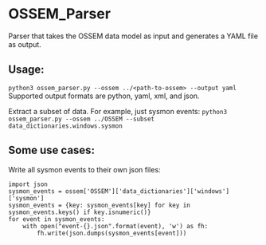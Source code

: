 # OSSEM_Parser
Parser that takes the OSSEM data model as input and generates a YAML file as output.


## Usage:
```python3 ossem_parser.py --ossem ../<path-to-ossem> --output yaml```
Supported output formats are python, yaml, xml, and json.

Extract a subset of data. For example, just sysmon events:
```python3 ossem_parser.py --ossem ../OSSEM --subset data_dictionaries.windows.sysmon```

## Some use cases:
Write all sysmon events to their own json files:
```from data.ossem import ossem
import json
sysmon_events = ossem['OSSEM']['data_dictionaries']['windows']['sysmon']
sysmon_events = {key: sysmon_events[key] for key in sysmon_events.keys() if key.isnumeric()}
for event in sysmon_events:
    with open("event-{}.json".format(event), 'w') as fh:
        fh.write(json.dumps(sysmon_events[event]))
```
